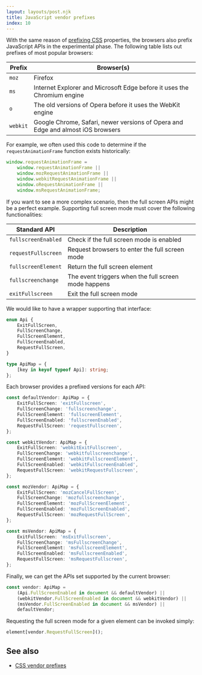 ```yaml
---
layout: layouts/post.njk
title: JavaScript vendor prefixes
index: 10
---
```


With the same reason of [prefixing CSS](/css-vendor-prefixes) properties, the browsers also prefix JavaScript APIs in the experimental phase.
The following table lists out prefixes of most popular browsers:

| Prefix   | Browser(s)                                                                      |
| -------- | ------------------------------------------------------------------------------- |
| `moz`    | Firefox                                                                         |
| `ms`     | Internet Explorer and Microsoft Edge before it uses the Chromium engine         |
| `o`      | The old versions of Opera before it uses the WebKit engine                      |
| `webkit` | Google Chrome, Safari, newer versions of Opera and Edge and almost iOS browsers |

For example, we often used this code to determine if the `requestAnimationFrame` function exists historically:

```js
window.requestAnimationFrame =
    window.requestAnimationFrame ||
    window.mozRequestAnimationFrame ||
    window.webkitRequestAnimationFrame ||
    window.oRequestAnimationFrame ||
    window.msRequestAnimationFrame;
```

If you want to see a more complex scenario, then the full screen APIs might be a perfect example.
Supporting full screen mode must cover the following functionalities:

| Standard API        | Description                                          |
| ------------------- | ---------------------------------------------------- |
| `fullscreenEnabled` | Check if the full screen mode is enabled             |
| `requestFullscreen` | Request browsers to enter the full screen mode       |
| `fullscreenElement` | Return the full screen element                       |
| `fullscreenchange`  | The event triggers when the full screen mode happens |
| `exitFullscreen`    | Exit the full screen mode                            |

We would like to have a wrapper supporting that interface:

```ts
enum Api {
    ExitFullScreen,
    FullScreenChange,
    FullScreenElement,
    FullScreenEnabled,
    RequestFullScreen,
}

type ApiMap = {
    [key in keyof typeof Api]: string;
};
```

Each browser provides a prefixed versions for each API:

```ts
const defaultVendor: ApiMap = {
    ExitFullScreen: 'exitFullscreen',
    FullScreenChange: 'fullscreenchange',
    FullScreenElement: 'fullscreenElement',
    FullScreenEnabled: 'fullscreenEnabled',
    RequestFullScreen: 'requestFullscreen',
};

const webkitVendor: ApiMap = {
    ExitFullScreen: 'webkitExitFullscreen',
    FullScreenChange: 'webkitfullscreenchange',
    FullScreenElement: 'webkitFullscreenElement',
    FullScreenEnabled: 'webkitFullscreenEnabled',
    RequestFullScreen: 'webkitRequestFullscreen',
};

const mozVendor: ApiMap = {
    ExitFullScreen: 'mozCancelFullScreen',
    FullScreenChange: 'mozfullscreenchange',
    FullScreenElement: 'mozFullScreenElement',
    FullScreenEnabled: 'mozFullScreenEnabled',
    RequestFullScreen: 'mozRequestFullScreen',
};

const msVendor: ApiMap = {
    ExitFullScreen: 'msExitFullscreen',
    FullScreenChange: 'msFullscreenChange',
    FullScreenElement: 'msFullscreenElement',
    FullScreenEnabled: 'msFullscreenEnabled',
    RequestFullScreen: 'msRequestFullscreen',
};
```

Finally, we can get the APIs set supported by the current browser:

```ts
const vendor: ApiMap =
    (Api.FullScreenEnabled in document && defaultVendor) ||
    (webkitVendor.FullScreenEnabled in document && webkitVendor) ||
    (msVendor.FullScreenEnabled in document && msVendor) ||
    defaultVendor;
```

Requesting the full screen mode for a given element can be invoked simply:

```js
element[vendor.RequestFullScreen]();
```

## See also

-   [CSS vendor prefixes](/css-vendor-prefixes)
